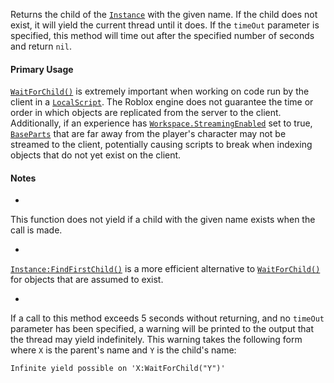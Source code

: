 Returns the child of the [`Instance`](https://create.roblox.com/docs/reference/engine/classes/Instance) with the given name. If the
child does not exist, it will yield the current thread until it does. If
the `timeOut` parameter is specified, this method will time out after the
specified number of seconds and return `nil`.
#### Primary Usage

[`WaitForChild()`](https://create.roblox.com/docs/reference/engine/classes/Instance#WaitForChild) is extremely important when
working on code run by the client in a [`LocalScript`](https://create.roblox.com/docs/reference/engine/classes/LocalScript). The Roblox
engine does not guarantee the time or order in which objects are
replicated from the server to the client. Additionally, if an experience
has [`Workspace.StreamingEnabled`](https://create.roblox.com/docs/reference/engine/classes/Workspace#StreamingEnabled) set to true,
[`BaseParts`](https://create.roblox.com/docs/reference/engine/classes/BasePart) that are far away from the player's character
may not be streamed to the client, potentially causing scripts to break
when indexing objects that do not yet exist on the client.
#### Notes

- 

This function does not yield if a child with the given name exists when
the call is made.

- 

[`Instance:FindFirstChild()`](https://create.roblox.com/docs/reference/engine/classes/Instance#FindFirstChild) is a more efficient alternative to
[`WaitForChild()`](https://create.roblox.com/docs/reference/engine/classes/Instance#WaitForChild) for objects that are
assumed to exist.

- 

If a call to this method exceeds 5 seconds without returning, and no
`timeOut` parameter has been specified, a warning will be printed to the
output that the thread may yield indefinitely. This warning takes the
following form where `X` is the parent's name and `Y` is the child's
name:

`Infinite yield possible on 'X:WaitForChild("Y")'`